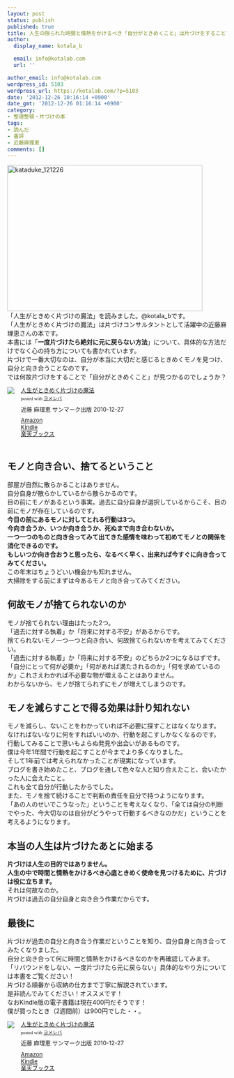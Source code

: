 ```yaml
---
layout: post
status: publish
published: true
title: 人生の限られた時間と情熱をかけるべき「自分がときめくこと」は片づけをすることで見えてくる「人生がときめく片づけの魔法」
author:
  display_name: kotala_b

  email: info@kotalab.com
  url: ''

author_email: info@kotalab.com
wordpress_id: 5103
wordpress_url: https://kotalab.com/?p=5103
date: '2012-12-26 10:16:14 +0900'
date_gmt: '2012-12-26 01:16:14 +0900'
category:
- 整理整頓・片づけの本
tags:
- 読んだ
- 書評
- 近藤麻理恵
comments: []
---
```

<p><a href="https://kotalab.com/wp-content/uploads/kataduke_121226.jpg" target="_blank"><img src="https://kotalab.com/wp-content/uploads/kataduke_121226-448x335.jpg" alt="kataduke_121226" width="448" height="335" class="alignnone size-large wp-image-5104" /></a><br />
「人生がときめく片づけの魔法」を読みました。@kotala_bです。<br />
「人生がときめく片づけの魔法」は片づけコンサルタントとして活躍中の近藤麻理恵さんの本です。<br />
本書には「<strong>一度片づけたら絶対に元に戻らない方法</strong>」について、具体的な方法だけでなく心の持ち方についても書かれています。<br />
片づけで一番大切なのは、自分が本当に大切だと感じるときめくモノを見つけ、自分と向き合うことなのです。<br />
では何故片づけをすることで「自分がときめくこと」が見つかるのでしょうか？</p>
<div class="booklink-box" style="text-align:left;padding-bottom:20px;font-size:small;overflow: hidden">
<div class="booklink-image" style="float:left;margin:0 15px 10px 0"><a href="https://www.amazon.co.jp/exec/obidos/asin/4763131206/same-22/" name="booklink" rel="nofollow" target="_blank"><img src="https://images-fe.ssl-images-amazon.com/images/I/4189tfrr0ML._SL160_.jpg" style="border: none" /></a></div>
<div class="booklink-info" style="line-height:120%;overflow: hidden">
<div class="booklink-name" style="margin-bottom:10px;line-height:120%"><a href="https://www.amazon.co.jp/exec/obidos/asin/4763131206/same-22/" rel="nofollow" name="booklink" target="_blank">人生がときめく片づけの魔法</a>
<div class="booklink-powered-date" style="font-size:8pt;margin-top:5px;font-family:verdana;line-height:120%">posted with <a href="https://yomereba.com" target="_blank">ヨメレバ</a></div>
</div>
<div class="booklink-detail" style="margin-bottom:5px">近藤 麻理恵 サンマーク出版 2010-12-27    </div>
<div class="booklink-link2" style="margin-top:10px">
<div class="shoplinkamazon"><a href="https://www.amazon.co.jp/exec/obidos/asin/4763131206/same-22/" rel="nofollow" target="_blank" title="アマゾン">Amazon</a></div>
<div class="shoplinkkindle"><a href="https://www.amazon.co.jp/exec/obidos/ASIN/B008BCCFXY/same-22/" rel="nofollow" target="_blank">Kindle</a></div>
<div class="shoplinkrakuten"><a href="https://hb.afl.rakuten.co.jp/hgc/0fa7afc8.bbfc196a.0fa7afc9.d56c38f1/?pc=http%3A%2F%2Fbooks.rakuten.co.jp%2Frb%2F6913191%2F%3Fscid%3Daf_ich_link_urltxt%26m%3Dhttp%3A%2F%2Fm.rakuten.co.jp%2Fev%2Fbook%2F" rel="nofollow" target="_blank" title="楽天ブックス">楽天ブックス</a></div>
</div>
</div>
<div class="booklink-footer" style="clear: left"></div>
</div>
<!--more-->
<h2>モノと向き合い、捨てるということ</h2>
<p>部屋が自然に散らかることはありません。<br />
自分自身が散らかしているから散らかるのです。<br />
目の前にモノがあるという事実。過去に自分自身が選択しているからこそ、目の前にモノが存在しているのです。<br />
<strong>今目の前にあるモノに対してとれる行動は3つ。<br />
今向き合うか、いつか向き合うか、死ぬまで向き合わないか。<br />
一つ一つのものと向き合ってみて出てきた感情を味わって初めてモノとの関係を消化できるのです。<br />
もしいつか向き合おうと思ったら、なるべく早く、出来れば今すぐに向き合ってみてください。</strong><br />
この年末はちょうどいい機会かも知れません。<br />
大掃除をする前にまずは今あるモノと向き合ってみてください。</p>
<h2>何故モノが捨てられないのか</h2>
<p>モノが捨てられない理由はたった2つ。<br />
「過去に対する執着」か「将来に対する不安」があるからです。<br />
捨てられないモノ一つ一つと向き合い、何故捨てられないかを考えてみてください。<br />
「過去に対する執着」か「将来に対する不安」のどちらか2つになるはずです。<br />
「自分にとって何が必要か」「何があれば満たされるのか」「何を求めているのか」これさえわかれば不必要な物が増えることはありません。<br />
わからないから、モノが捨てられずにモノが増えてしまうのです。</p>
<h2>モノを減らすことで得る効果は計り知れない</h2>
<p>モノを減らし、ないことをわかっていれば不必要に探すことはなくなります。<br />
なければないなりに何をすればいいのか、行動を起こすしかなくなるのです。<br />
行動してみることで思いもよらぬ発見や出会いがあるものです。<br />
僕は今年1年間で行動を起こすことが今までより多くなりました。<br />
そして1年前では考えられなかったことが現実になっています。<br />
ブログを書き始めたこと、ブログを通して色々な人と知り合えたこと、会いたかった人に会えたこと。<br />
これも全て自分が行動したからでした。<br />
また、モノを捨て続けることで判断の責任を自分で持つようになります。<br />
「あの人のせいでこうなった」ということを考えなくなり、「全ては自分の判断でやった、今大切なのは自分がどうやって行動するべきなのかだ」ということを考えるようになります。</p>
<h2>本当の人生は片づけたあとに始まる</h2>
<p><strong>片づけは人生の目的ではありません。<br />
人生の中で時間と情熱をかけるべき心底ときめく使命を見つけるために、片づけは役に立ちます。</strong><br />
それは何故なのか。<br />
片づけは過去の自分自身と向き合う作業だからです。</p>
<h2>最後に</h2>
<p>片づけが過去の自分と向き合う作業だということを知り、自分自身と向き合ってみたくなりました。<br />
自分と向き合って何に時間と情熱をかけるべきなのかを再確認してみます。<br />
「リバウンドをしない、一度片づけたら元に戻らない」具体的なやり方については本書をご覧ください！<br />
片づける順番から収納の仕方まで丁寧に解説されています。<br />
是非読んでみてください！オススメです！<br />
なおKindle版の電子書籍は現在400円だそうです！<br />
僕が買ったとき（2週間前）は900円でした・・。</p>
<div class="booklink-box" style="text-align:left;padding-bottom:20px;font-size:small;overflow: hidden">
<div class="booklink-image" style="float:left;margin:0 15px 10px 0"><a href="https://www.amazon.co.jp/exec/obidos/asin/4763131206/same-22/" name="booklink" rel="nofollow" target="_blank"><img src="https://images-fe.ssl-images-amazon.com/images/I/4189tfrr0ML._SL160_.jpg" style="border: none" /></a></div>
<div class="booklink-info" style="line-height:120%;overflow: hidden">
<div class="booklink-name" style="margin-bottom:10px;line-height:120%"><a href="https://www.amazon.co.jp/exec/obidos/asin/4763131206/same-22/" rel="nofollow" name="booklink" target="_blank">人生がときめく片づけの魔法</a>
<div class="booklink-powered-date" style="font-size:8pt;margin-top:5px;font-family:verdana;line-height:120%">posted with <a href="https://yomereba.com" target="_blank">ヨメレバ</a></div>
</div>
<div class="booklink-detail" style="margin-bottom:5px">近藤 麻理恵 サンマーク出版 2010-12-27    </div>
<div class="booklink-link2" style="margin-top:10px">
<div class="shoplinkamazon"><a href="https://www.amazon.co.jp/exec/obidos/asin/4763131206/same-22/" rel="nofollow" target="_blank" title="アマゾン">Amazon</a></div>
<div class="shoplinkkindle"><a href="https://www.amazon.co.jp/exec/obidos/ASIN/B008BCCFXY/same-22/" rel="nofollow" target="_blank">Kindle</a></div>
<div class="shoplinkrakuten"><a href="https://hb.afl.rakuten.co.jp/hgc/0fa7afc8.bbfc196a.0fa7afc9.d56c38f1/?pc=http%3A%2F%2Fbooks.rakuten.co.jp%2Frb%2F6913191%2F%3Fscid%3Daf_ich_link_urltxt%26m%3Dhttp%3A%2F%2Fm.rakuten.co.jp%2Fev%2Fbook%2F" rel="nofollow" target="_blank" title="楽天ブックス">楽天ブックス</a></div>
</div>
</div>
<div class="booklink-footer" style="clear: left"></div>
</div>
